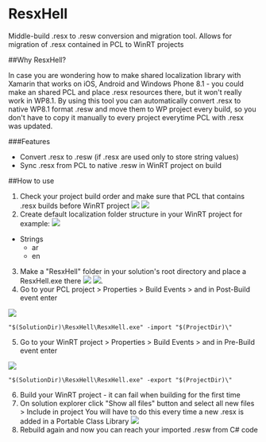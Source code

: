 # ResxHell
Middle-build .resx to .resw conversion and migration tool. Allows for migration of .resx contained in PCL to WinRT projects


##Why ResxHell?

In case you are wondering how to make shared localization library with Xamarin that works on iOS, Android and Windows Phone 8.1 - you could make an shared PCL and place .resx resources there, but it won't really work in WP8.1. By using this tool you can automatically convert .resx to native WP8.1 format .resw and move them to WP project every build, so you don't have to copy it manually to every project everytime PCL with .resx was updated.

###Features
- Convert .resx to .resw (if .resx are used only to store string values)
- Sync .resx from PCL to native .resw in WinRT project on build

##How to use

1.  Check your project build order and make sure that PCL that contains .resx builds before WinRT project ![](http://i.imgur.com/CaI1R9Z.png) ![](http://i.imgur.com/LEpkUs9.png)
2. Create default localization folder structure in your WinRT project for example: ![](http://i.imgur.com/I9FBd3n.png)
  - Strings
      - ar
      - en
3. Make a "ResxHell" folder in your solution's root directory and place a ResxHell.exe there 
  ![](http://i.imgur.com/5p8M9r9.png) ![](http://i.imgur.com/iDBYytQ.png).
4. Go to your PCL project > Properties > Build Events > and in Post-Build event enter 

  ![](http://i.imgur.com/ExeMdB8.png)
  ```
  "$(SolutionDir)\ResxHell\ResxHell.exe" -import "$(ProjectDir)\"
  ```
5. Go to your WinRT project > Properties > Build Events > and in Pre-Build event enter 
  
  ![](http://i.imgur.com/idhNYK1.png)
  ```  
  "$(SolutionDir)\ResxHell\ResxHell.exe" -export "$(ProjectDir)\"
  ```
6. Build your WinRT project - it can fail when building for the first time
7. On solution explorer click "Show all files" button and select all new files > Include in project You will have to do this every time a new .resx is added in a Portable Class Library ![](http://i.imgur.com/y3h9aZI.png)
8. Rebuild again and now you can reach your imported .resw from C# code
